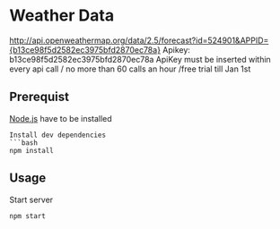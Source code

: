 # Weather Data

http://api.openweathermap.org/data/2.5/forecast?id=524901&APPID={b13ce98f5d2582ec3975bfd2870ec78a}
Apikey: b13ce98f5d2582ec3975bfd2870ec78a
ApiKey must be inserted within every api call / no more than 60 calls an hour /free trial till Jan 1st

## Prerequist
[Node.js](https://nodejs.org/en/) have to be installed

```
Install dev dependencies
```bash
npm install
```

## Usage
Start server
```bash
npm start
```


